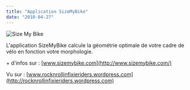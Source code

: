 ```yaml
---
title: "Application SizeMyBike"
date: "2010-04-27"
---
```


![](/uploads/sizebike.jpg "Size My Bike")

L'application SizeMyBike calcule la géométrie optimale de votre cadre de vélo en fonction votre morphologie.

\+ d'infos sur : [www.sizemybike.com](http://www.sizemybike.com/)

Vu sur : [www.rocknrollinfixieriders.wordpress.com](http://rocknrollinfixieriders.wordpress.com)

